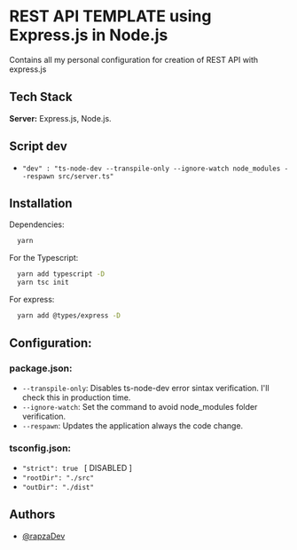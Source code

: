 # REST API TEMPLATE using Express.js in Node.js

Contains all my personal configuration for creation of REST API with express.js

## Tech Stack

**Server:** Express.js, Node.js.

## Script dev
- `"dev" : "ts-node-dev --transpile-only --ignore-watch node_modules --respawn src/server.ts"`


## Installation

Dependencies:
```bash
  yarn
```

For the Typescript:

```bash
  yarn add typescript -D
  yarn tsc init
```

For express:

```bash
  yarn add @types/express -D
```

## Configuration: 

### package.json:
- `--transpile-only`: Disables ts-node-dev error sintax verification. I'll check this in production time.
- `--ignore-watch`: Set the command to avoid node_modules folder verification.
- `--respawn`: Updates the application always the code change. 

### tsconfig.json:
- `"strict": true ` [ DISABLED ] 
- `"rootDir": "./src"`
- `"outDir": "./dist"`

## Authors

- [@rapzaDev](https://github.com/rapzaDev)